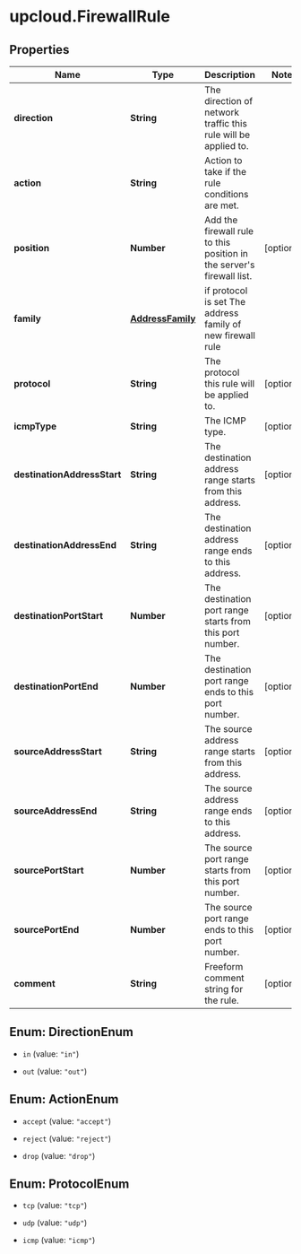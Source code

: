 # upcloud.FirewallRule

## Properties
Name | Type | Description | Notes
------------ | ------------- | ------------- | -------------
**direction** | **String** | The direction of network traffic this rule will be applied to. | 
**action** | **String** | Action to take if the rule conditions are met. | 
**position** | **Number** | Add the firewall rule to this position in the server&#39;s firewall list. | [optional] 
**family** | [**AddressFamily**](AddressFamily.md) | if protocol is set The address family of new firewall rule | 
**protocol** | **String** | The protocol this rule will be applied to. | [optional] 
**icmpType** | **String** | The ICMP type. | [optional] 
**destinationAddressStart** | **String** | The destination address range starts from this address. | [optional] 
**destinationAddressEnd** | **String** | The destination address range ends to this address. | [optional] 
**destinationPortStart** | **Number** | The destination port range starts from this port number. | [optional] 
**destinationPortEnd** | **Number** | The destination port range ends to this port number. | [optional] 
**sourceAddressStart** | **String** | The source address range starts from this address. | [optional] 
**sourceAddressEnd** | **String** | The source address range ends to this address. | [optional] 
**sourcePortStart** | **Number** | The source port range starts from this port number. | [optional] 
**sourcePortEnd** | **Number** | The source port range ends to this port number. | [optional] 
**comment** | **String** | Freeform comment string for the rule. | [optional] 


<a name="DirectionEnum"></a>
## Enum: DirectionEnum


* `in` (value: `"in"`)

* `out` (value: `"out"`)




<a name="ActionEnum"></a>
## Enum: ActionEnum


* `accept` (value: `"accept"`)

* `reject` (value: `"reject"`)

* `drop` (value: `"drop"`)




<a name="ProtocolEnum"></a>
## Enum: ProtocolEnum


* `tcp` (value: `"tcp"`)

* `udp` (value: `"udp"`)

* `icmp` (value: `"icmp"`)




